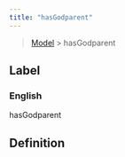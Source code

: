 ```yaml
---
title: "hasGodparent"
---
```


> [Model](../../) > hasGodparent

## Label

### English
hasGodparent


## Definition



    
